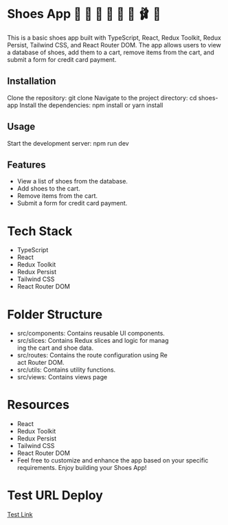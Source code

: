 # Shoes App 👞 👟 🥾 🥿 👠 👡 🩰 👢

This is a basic shoes app built with TypeScript, React, Redux Toolkit, Redux Persist, Tailwind CSS, and React Router DOM. The app allows users to view a database of shoes, add them to a cart, remove items from the cart, and submit a form for credit card payment.

## Installation

Clone the repository: git clone <repository>
Navigate to the project directory: cd shoes-app
Install the dependencies: npm install or yarn install

## Usage

Start the development server: npm run dev

## Features

<ul>
<li>View a list of shoes from the database.</li>
<li>Add shoes to the cart.</li>
<li>Remove items from the cart.</li>
<li>Submit a form for credit card payment.</li>
</ul>

# Tech Stack

<ul>
<li>TypeScript</li>
<li>React</li>
<li>Redux Toolkit</li>
<li>Redux Persist</li>
<li>Tailwind CSS</li>
<li>React Router DOM</li>
</ul>

# Folder Structure

<ul>
<li>src/components: Contains reusable UI components.</li>
<li>src/slices: Contains Redux slices and logic for manag</li>ing the cart and shoe data.</li>
<li>src/routes: Contains the route configuration using Re</li>act Router DOM.</li>
<li>src/utils: Contains utility functions.</li>
<li>src/views: Contains views page</li>
</ul>

# Resources

<ul>
<li>React</li>
<li>Redux Toolkit</li>
<li>Redux Persist</li>
<li>Tailwind CSS</li>
<li>React Router DOM</li>
<li>Feel free to customize and enhance the app based on your specific requirements. Enjoy building your Shoes App!</li>
</ul>

# Test URL Deploy

[Test Link](https://glittering-mermaid-206fe0.netlify.app/)
